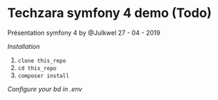 # Techzara symfony 4 demo (Todo) 

Présentation symfony 4 by @Julkwel 27 - 04 - 2019

*Installation*

1. `clone this_repo`
2. `cd this_repo`
3. `composer install`

*Configure your bd in .env*
